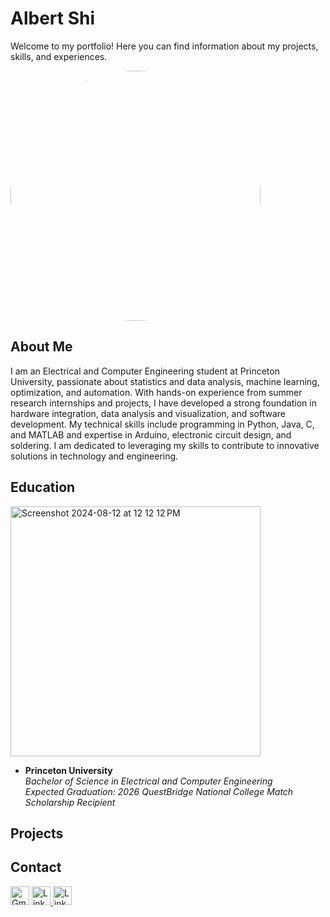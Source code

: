 # Albert Shi

Welcome to my portfolio! Here you can find information about my projects, skills, and experiences.

<img src="https://github.com/user-attachments/assets/a827c922-7896-4bd8-b26a-984a97d0febd" alt="Albert Shi Photo" style="width: 400px; height: 400px; object-fit: cover; border-radius: 50%;"/>

## About Me

I am an Electrical and Computer Engineering student at Princeton University, passionate about statistics and data analysis, machine learning, optimization, and automation. With hands-on experience from summer research internships and projects, I have developed a strong foundation in hardware integration, data analysis and visualization, and software development. My technical skills include programming in Python, Java, C, and MATLAB and expertise in Arduino, electronic circuit design, and soldering. I am dedicated to leveraging my skills to contribute to innovative solutions in technology and engineering.

## Education

<img width="400" alt="Screenshot 2024-08-12 at 12 12 12 PM" src="https://github.com/user-attachments/assets/543cd9d7-0305-41c8-992a-9556ab1b007f">

- **Princeton University**  
  *Bachelor of Science in Electrical and Computer Engineering*  
  *Expected Graduation: 2026*
  *QuestBridge National College Match Scholarship Recipient*

## Projects


## Contact

<a href="mailto:albert.shi31@gmail.com" target="_blank"><img src="https://upload.wikimedia.org/wikipedia/commons/7/7e/Gmail_icon_%282020%29.svg" alt="Gmail Icon" style="width: 30px; height:30px;"/></a>
<a href="https://www.linkedin.com/in/albert-shi-452857250/" target="_blank">
  <img src="https://upload.wikimedia.org/wikipedia/commons/c/ca/LinkedIn_logo_initials.png" alt="LinkedIn Icon" style="width: 30px; height:30px;"/>
</a>
<a href="https://github.com/albertshi31" target="_blank">
  <img src="https://upload.wikimedia.org/wikipedia/commons/9/91/Octicons-mark-github.svg" alt="LinkedIn Icon" style="width: 30px; height:30px;"/>
</a>
